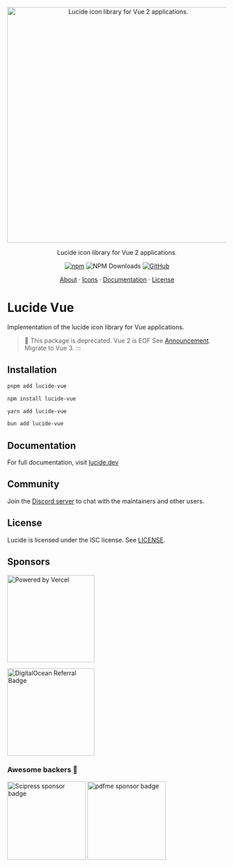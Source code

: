 <p align="center">
  <a href="https://github.com/lucide-icons/lucide">
    <img src="https://lucide.dev/package-logos/lucide-vue.svg" alt="Lucide icon library for Vue 2 applications." width="540">
  </a>
</p>

<p align="center">
Lucide icon library for Vue 2 applications.
</p>

<div align="center">

  [![npm](https://img.shields.io/npm/v/lucide-vue?color=blue)](https://www.npmjs.com/package/lucide-vue)
  ![NPM Downloads](https://img.shields.io/npm/dw/lucide-vue)
  [![GitHub](https://img.shields.io/github/license/lucide-icons/lucide)](https://lucide.dev/license)
</div>

<p align="center">
  <a href="https://lucide.dev/guide/">About</a>
  ·
  <a href="https://lucide.dev/icons/">Icons</a>
  ·
  <a href="https://lucide.dev/guide/packages/lucide-vue">Documentation</a>
  ·
  <a href="https://lucide.dev/license">License</a>
</p>

# Lucide Vue

Implementation of the lucide icon library for Vue applications.

> :rotating_light:
This package is deprecated. Vue 2 is EOF  See [Announcement](https://v2.vuejs.org/eol/). Migrate to Vue 3.
:::

## Installation

```sh
pnpm add lucide-vue
```

```sh
npm install lucide-vue
```

```sh
yarn add lucide-vue
```

```sh
bun add lucide-vue
```

## Documentation

For full documentation, visit [lucide.dev](https://lucide.dev/guide/packages/lucide-vue)

## Community

Join the [Discord server](https://discord.gg/EH6nSts) to chat with the maintainers and other users.

## License

Lucide is licensed under the ISC license. See [LICENSE](https://lucide.dev/license).

## Sponsors

<a href="https://vercel.com?utm_source=lucide&utm_campaign=oss">
  <img src="https://lucide.dev/vercel.svg" alt="Powered by Vercel" width="200" />
</a>

<a href="https://www.digitalocean.com/?refcode=b0877a2caebd&utm_campaign=Referral_Invite&utm_medium=Referral_Program&utm_source=badge"><img src="https://lucide.dev/digitalocean.svg" width="200" alt="DigitalOcean Referral Badge" /></a>

### Awesome backers 🍺

<a href="https://www.scipress.io?utm_source=lucide"><img src="https://lucide.dev/sponsors/scipress.svg" width="180" alt="Scipress sponsor badge" /></a>
<a href="https://github.com/pdfme/pdfme"><img src="https://lucide.dev/sponsors/pdfme.svg" width="180" alt="pdfme sponsor badge" /></a>
